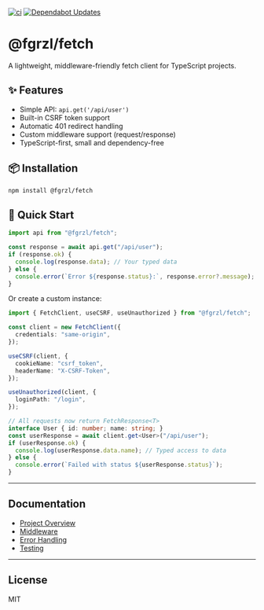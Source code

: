 [![ci](https://github.com/fgrzl/fetch/actions/workflows/ci.yml/badge.svg)](https://github.com/fgrzl/fetch/actions/workflows/ci.yml)
[![Dependabot Updates](https://github.com/fgrzl/fetch/actions/workflows/dependabot/dependabot-updates/badge.svg)](https://github.com/fgrzl/fetch/actions/workflows/dependabot/dependabot-updates)

# @fgrzl/fetch

A lightweight, middleware-friendly fetch client for TypeScript projects.

## ✨ Features

- Simple API: `api.get('/api/user')`
- Built-in CSRF token support
- Automatic 401 redirect handling
- Custom middleware support (request/response)
- TypeScript-first, small and dependency-free

## 📦 Installation

```bash
npm install @fgrzl/fetch
```

## 🚀 Quick Start

```ts
import api from "@fgrzl/fetch";

const response = await api.get("/api/user");
if (response.ok) {
  console.log(response.data); // Your typed data
} else {
  console.error(`Error ${response.status}:`, response.error?.message);
}
```

Or create a custom instance:

```ts
import { FetchClient, useCSRF, useUnauthorized } from "@fgrzl/fetch";

const client = new FetchClient({
  credentials: "same-origin",
});

useCSRF(client, {
  cookieName: "csrf_token",
  headerName: "X-CSRF-Token",
});

useUnauthorized(client, {
  loginPath: "/login",
});

// All requests now return FetchResponse<T>
interface User { id: number; name: string; }
const userResponse = await client.get<User>("/api/user");
if (userResponse.ok) {
  console.log(userResponse.data.name); // Typed access to data
} else {
  console.error(`Failed with status ${userResponse.status}`);
}
```

---

## Documentation

- [Project Overview](docs/overview.md)
- [Middleware](docs/middleware.md)
- [Error Handling](docs/errors.md)
- [Testing](docs/testing.md)

---

## License

MIT
